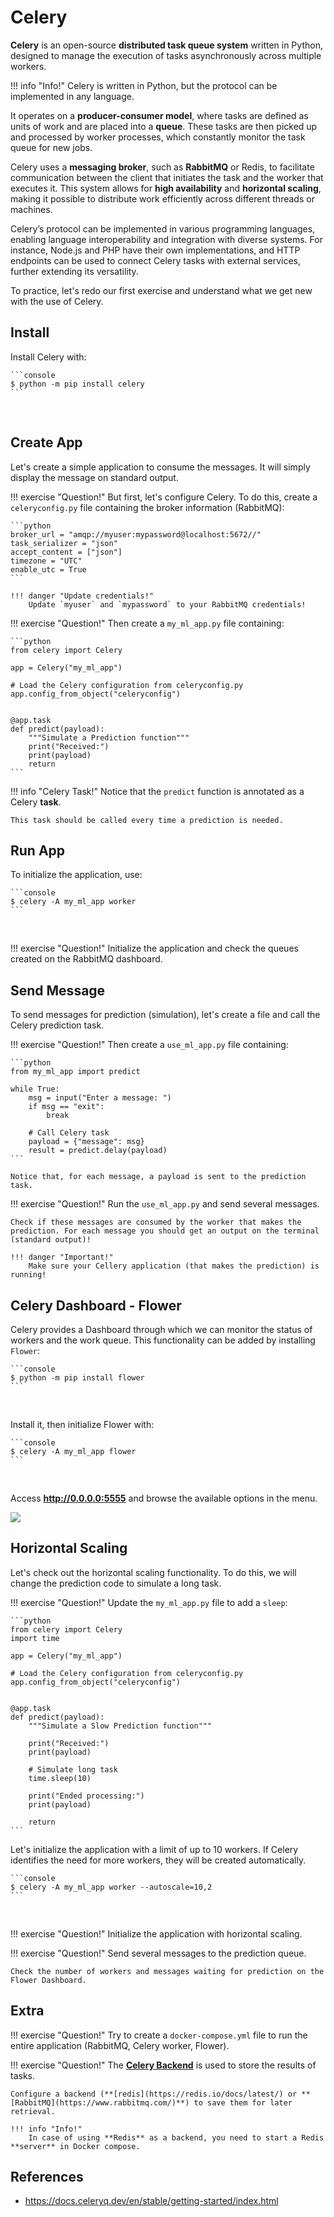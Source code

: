 # Celery

**Celery** is an open-source **distributed task queue system** written in Python, designed to manage the execution of tasks asynchronously across multiple workers.

!!! info "Info!"
    Celery is written in Python, but the protocol can be implemented in any language.
    
It operates on a **producer-consumer model**, where tasks are defined as units of work and are placed into a **queue**. These tasks are then picked up and processed by worker processes, which constantly monitor the task queue for new jobs.

Celery uses a **messaging broker**, such as **RabbitMQ** or Redis, to facilitate communication between the client that initiates the task and the worker that executes it. This system allows for **high availability** and **horizontal scaling**, making it possible to distribute work efficiently across different threads or machines.

Celery’s protocol can be implemented in various programming languages, enabling language interoperability and integration with diverse systems. For instance, Node.js and PHP have their own implementations, and HTTP endpoints can be used to connect Celery tasks with external services, further extending its versatility.

To practice, let's redo our first exercise and understand what we get new with the use of Celery.

## Install

Install Celery with:

<div class="termy">

    ```console
    $ python -m pip install celery
    ```

</div>
<br>

## Create App

Let's create a simple application to consume the messages. It will simply display the message on standard output.

!!! exercise "Question!"
    But first, let's configure Celery. To do this, create a `celeryconfig.py` file containing the broker information (RabbitMQ):

    ```python
    broker_url = "amqp://myuser:mypassword@localhost:5672//"
    task_serializer = "json"
    accept_content = ["json"]
    timezone = "UTC"
    enable_utc = True
    ```

    !!! danger "Update credentials!"
        Update `myuser` and `mypassword` to your RabbitMQ credentials!

!!! exercise "Question!"
    Then create a `my_ml_app.py` file containing:

    ```python
    from celery import Celery

    app = Celery("my_ml_app")

    # Load the Celery configuration from celeryconfig.py
    app.config_from_object("celeryconfig")


    @app.task
    def predict(payload):
        """Simulate a Prediction function"""
        print("Received:")
        print(payload)
        return
    ```

!!! info "Celery Task!"
    Notice that the `predict` function is annotated as a Celery **task**.
    
    This task should be called every time a prediction is needed.

## Run App

To initialize the application, use:

<div class="termy">

    ```console
    $ celery -A my_ml_app worker
    ```

</div>
<br>

!!! exercise "Question!"
    Initialize the application and check the queues created on the RabbitMQ dashboard.

## Send Message

To send messages for prediction (simulation), let's create a file and call the Celery prediction task.

!!! exercise "Question!"
    Then create a `use_ml_app.py` file containing:

    ```python
    from my_ml_app import predict

    while True:
        msg = input("Enter a message: ")
        if msg == "exit":
            break

        # Call Celery task
        payload = {"message": msg}
        result = predict.delay(payload)
    ```

    Notice that, for each message, a payload is sent to the prediction task.

!!! exercise "Question!"
    Run the `use_ml_app.py` and send several messages.
    
    Check if these messages are consumed by the worker that makes the prediction. For each message you should get an output on the terminal (standard output)!

    !!! danger "Important!"
        Make sure your Cellery application (that makes the prediction) is running!

## Celery Dashboard - Flower

Celery provides a Dashboard through which we can monitor the status of workers and the work queue. This functionality can be added by installing `Flower`:

<div class="termy">

    ```console
    $ python -m pip install flower
    ```

</div>
<br>

Install it, then initialize Flower with:

<div class="termy">

    ```console
    $ celery -A my_ml_app flower
    ```

</div>
<br>

Access **http://0.0.0.0:5555** and browse the available options in the menu.

![](flower_init.png)

## Horizontal Scaling

Let's check out the horizontal scaling functionality. To do this, we will change the prediction code to simulate a long task.

!!! exercise "Question!"
    Update the `my_ml_app.py` file to add a `sleep`:

    ```python
    from celery import Celery
    import time

    app = Celery("my_ml_app")

    # Load the Celery configuration from celeryconfig.py
    app.config_from_object("celeryconfig")


    @app.task
    def predict(payload):
        """Simulate a Slow Prediction function"""

        print("Received:")
        print(payload)

        # Simulate long task
        time.sleep(10)

        print("Ended processing:")
        print(payload)

        return
    ```

Let's initialize the application with a limit of up to 10 workers. If Celery identifies the need for more workers, they will be created automatically.

<div class="termy">

    ```console
    $ celery -A my_ml_app worker --autoscale=10,2
    ```

</div>
<br>

!!! exercise "Question!"
    Initialize the application with horizontal scaling.

!!! exercise "Question!"
    Send several messages to the prediction queue.
    
    Check the number of workers and messages waiting for prediction on the Flower Dashboard.

## Extra

!!! exercise "Question!"
    Try to create a `docker-compose.yml` file to run the entire application (RabbitMQ, Celery worker, Flower).

!!! exercise "Question!"
    The **[Celery Backend](https://docs.celeryq.dev/en/stable/getting-started/backends-and-brokers/index.html)** is used to store the results of tasks.

    Configure a backend (**[redis](https://redis.io/docs/latest/) or **[RabbitMQ](https://www.rabbitmq.com/)**) to save them for later retrieval.

    !!! info "Info!"
        In case of using **Redis** as a backend, you need to start a Redis **server** in Docker compose.

## References

- https://docs.celeryq.dev/en/stable/getting-started/index.html